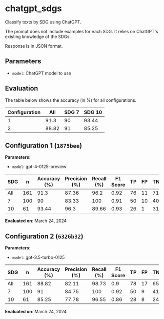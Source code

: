 # chatgpt_sdgs

Classify texts by SDG using ChatGPT.

The prompt does not include examples for each SDG. It relies on ChatGPT's
existing knowledge of the SDGs.

Response is in JSON format.

## Parameters



- `model`: ChatGPT model to use


## Evaluation

The table below shows the accuracy (in %) for all configurations.

|   Configuration |   All |   SDG 7 |   SDG 10 |
|-----------------|-------|---------|----------|
|               1 | 91.3  |      90 |    93.44 |
|               2 | 88.82 |      91 |    85.25 |


## Configuration 1 (`1875bee`)

**Parameters**:

- `model`: gpt-4-0125-preview


| SDG   |   n |   Accuracy (%) |   Precision (%) |   Recall (%) |   F1 Score |   TP |   FP |   TN |   FN |
|-------|-----|----------------|-----------------|--------------|------------|------|------|------|------|
| All   | 161 |          91.3  |           87.36 |        96.2  |       0.92 |   76 |   11 |   71 |    3 |
| 7     | 100 |          90    |           83.33 |       100    |       0.91 |   50 |   10 |   40 |    0 |
| 10    |  61 |          93.44 |           96.3  |        89.66 |       0.93 |   26 |    1 |   31 |    3 |

**Evaluated on**: March 24, 2024


## Configuration 2 (`6326b32`)

**Parameters**:

- `model`: gpt-3.5-turbo-0125


| SDG   |   n |   Accuracy (%) |   Precision (%) |   Recall (%) |   F1 Score |   TP |   FP |   TN |   FN |
|-------|-----|----------------|-----------------|--------------|------------|------|------|------|------|
| All   | 161 |          88.82 |           82.11 |        98.73 |       0.9  |   78 |   17 |   65 |    1 |
| 7     | 100 |          91    |           84.75 |       100    |       0.92 |   50 |    9 |   41 |    0 |
| 10    |  61 |          85.25 |           77.78 |        96.55 |       0.86 |   28 |    8 |   24 |    1 |

**Evaluated on**: March 24, 2024

